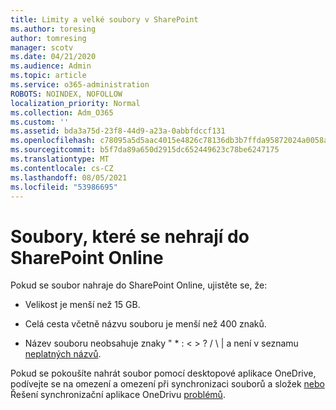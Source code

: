 ```yaml
---
title: Limity a velké soubory v SharePoint
ms.author: toresing
author: tomresing
manager: scotv
ms.date: 04/21/2020
ms.audience: Admin
ms.topic: article
ms.service: o365-administration
ROBOTS: NOINDEX, NOFOLLOW
localization_priority: Normal
ms.collection: Adm_O365
ms.custom: ''
ms.assetid: bda3a75d-23f8-44d9-a23a-0abbfdccf131
ms.openlocfilehash: c78095a5d5aac4015e4826c78136db3b7ffda95872024a0058a7e8f8b2ccef4b
ms.sourcegitcommit: b5f7da89a650d2915dc652449623c78be6247175
ms.translationtype: MT
ms.contentlocale: cs-CZ
ms.lasthandoff: 08/05/2021
ms.locfileid: "53986695"
---
```

# <a name="files-that-cant-be-uploaded-to-sharepoint-online"></a>Soubory, které se nehrají do SharePoint Online

Pokud se soubor nahraje do SharePoint Online, ujistěte se, že:
  
- Velikost je menší než 15 GB.
    
- Celá cesta včetně názvu souboru je menší než 400 znaků.
    
- Název souboru neobsahuje znaky " \* : \< \> ? / \ | a není v seznamu [neplatných názvů](https://go.microsoft.com/fwlink/?linkid=866430).
    
Pokud se pokoušíte nahrát soubor pomocí desktopové aplikace OneDrive, podívejte se na omezení a omezení při synchronizaci souborů a složek [nebo](https://go.microsoft.com/fwlink/p/?LinkID=717734) Řešení synchronizační aplikace OneDrivu [problémů](https://go.microsoft.com/fwlink/?linkid=866431).
  

